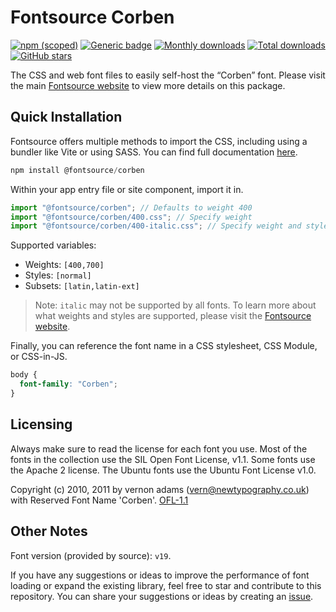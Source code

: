 # Fontsource Corben

[![npm (scoped)](https://img.shields.io/npm/v/@fontsource/corben?color=brightgreen)](https://www.npmjs.com/package/@fontsource/corben) [![Generic badge](https://img.shields.io/badge/fontsource-passing-brightgreen)](https://github.com/fontsource/fontsource) [![Monthly downloads](https://badgen.net/npm/dm/@fontsource/corben)](https://github.com/fontsource/fontsource) [![Total downloads](https://badgen.net/npm/dt/@fontsource/corben)](https://github.com/fontsource/fontsource) [![GitHub stars](https://img.shields.io/github/stars/fontsource/fontsource.svg?style=social&label=Star)](https://github.com/fontsource/fontsource/stargazers)

The CSS and web font files to easily self-host the “Corben” font. Please visit the main [Fontsource website](https://fontsource.org/fonts/corben) to view more details on this package.

## Quick Installation

Fontsource offers multiple methods to import the CSS, including using a bundler like Vite or using SASS. You can find full documentation [here](https://fontsource.org/docs/getting-started/introduction).

```javascript
npm install @fontsource/corben
```

Within your app entry file or site component, import it in.

```javascript
import "@fontsource/corben"; // Defaults to weight 400
import "@fontsource/corben/400.css"; // Specify weight
import "@fontsource/corben/400-italic.css"; // Specify weight and style
```

Supported variables:
- Weights: `[400,700]`
- Styles: `[normal]`
- Subsets: `[latin,latin-ext]`

> Note: `italic` may not be supported by all fonts. To learn more about what weights and styles are supported, please visit the [Fontsource website](https://fontsource.org/fonts/corben).

Finally, you can reference the font name in a CSS stylesheet, CSS Module, or CSS-in-JS.

```css
body {
  font-family: "Corben";
}
```

## Licensing
Always make sure to read the license for each font you use. Most of the fonts in the collection use the SIL Open Font License, v1.1. Some fonts use the Apache 2 license. The Ubuntu fonts use the Ubuntu Font License v1.0.

Copyright (c) 2010, 2011 by vernon adams (vern@newtypography.co.uk) with Reserved Font Name 'Corben'.
[OFL-1.1](http://scripts.sil.org/OFL)

## Other Notes
Font version (provided by source): `v19`.

If you have any suggestions or ideas to improve the performance of font loading or expand the existing library, feel free to star and contribute to this repository. You can share your suggestions or ideas by creating an [issue](https://github.com/fontsource/fontsource/issues).